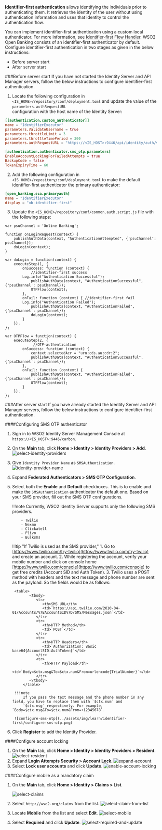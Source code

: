 **Identifier-first authentication** allows identifying the individuals prior to authenticating them. It retrieves the identity 
of the user without using authentication information and uses that identity to control the authentication flow.

You can implement identifier-first authentication using a custom local authenticator. For more information, see [Identifier-first Flow Handler](https://is.docs.wso2.com/en/5.11.0/learn/identifier-first-flow-handler/#configuring-identifier-first-handler-in-the-login-flow).
WSO2 Open Banking consists of an identifier-first authenticator by default. Configure identifier-first authentication in 
two stages as given in the below instructions:

- Before server start
- After server start

###Before server start
If you have not started the Identity Server and API Manager servers, follow the below instructions to configure 
identifier-first authentication.

1. Locate the following configuration in  `<IS_HOME>/repository/conf/deployment.toml` and update the value of the `parameters.authRequestURL`  
configuration with the host name of the Identity Server:
``` toml
[[authentication.custom_authenticator]]
name = "IdentifierExecutor"
parameters.ValidateUsername = true
parameters.throttleLimit = 3
parameters.throttleTimePeriod = 300
parameters.authRequestURL = "https://<IS_HOST>:9446/api/identity/auth/v1.1/data/AuthRequestKey/"

[authentication.authenticator.sms_otp.parameters]
EnableAccountLockingForFailedAttempts = true
BackupCode = false
TokenExpiryTime = 60
```

2. Add the following configuration in `<IS_HOME>/repository/conf/deployment.toml` to make the default identifier-first 
authenticator the primary authenticator:
``` toml
[open_banking.sca.primaryauth]
name = "IdentifierExecutor"
display = "ob-identifier-first"
```

3. Update the `<IS_HOME>/repository/conf/common.auth.script.js` file with the following steps:
```
var psuChannel = 'Online Banking';

function onLoginRequest(context) {
	publishAuthData(context, "AuthenticationAttempted", {'psuChannel': psuChannel});
	doLogin(context);
}

var doLogin = function(context) {
	executeStep(1, {
    	onSuccess: function (context) {
        	//identifier-first success
    	Log.info("Authentication Successful");
        	publishAuthData(context, "AuthenticationSuccessful", {'psuChannel': psuChannel});
        	OTPFlow(context);
    	},
    	onFail: function (context) { //identifier-first fail
    	Log.info("Authentication Failed");
        	publishAuthData(context, "AuthenticationFailed", {'psuChannel': psuChannel});
        	doLogin(context);
    	}
	});
};

var OTPFlow = function(context) {
	executeStep(2, {
   			 //OTP-authentication
    	onSuccess: function (context) {
        	context.selectedAcr = "urn:cds.au:cdr:2";
        	publishAuthData(context, "AuthenticationSuccessful", {'psuChannel': psuChannel});
    	},
    	onFail: function (context) {
        	publishAuthData(context, "AuthenticationFailed", {'psuChannel': psuChannel});
        	OTPFlow(context);
    	}
	});
};
```

###After server start
If you have already started the Identity Server and API Manager servers, follow the below instructions to configure 
identifier-first authentication.

####Configuring SMS OTP authenticator
1. Sign in to WSO2 Identity Server Management Console at `https://<IS_HOST>:9446/carbon`.
2. On the **Main** tab, click **Home > Identity > Identity Providers > Add**. ![select-identity-providers](../assets/img/learn/identifier-first/select-identity-providers.png)
3. Give `Identity Provider Name` as `SMSAuthentication`. ![identity-provider-name](../assets/img/learn/identifier-first/identity-provider-name.png)
4. Expand **Federated Authenticators > SMS OTP Configuration**.
5. Select both the **Enable** and **Default** checkboxes. This is to enable and make the `SMSAuthentication` authenticator 
the default one. Based on your SMS provider, fill out the SMS OTP configurations.

    !!!note
        Currently, WSO2 Identity Server supports only the following SMS providers.
            
           - Twilio
           - Nexmo
           - Clickatell
           - Plivo
           - Bulksms
    
    !!!tip "If Twilio is used as the SMS provider,"
        1. Go to [https://www.twilio.com/try-twilio](https://www.twilio.com/try-twilio) and create an account.
        2. While registering the account, verify your mobile number and click on console home [https://www.twilio.com/console](https://www.twilio.com/console) 
        to get free credits (Account SID and Auth Token).
        3. Twilio uses a POST method with headers and the text message and phone number are sent as the payload. So the 
        fields would be as follows:
        
        <table>
               <tbody>
                  <tr>
                     <th>SMS URL</th>
                     <td>`https://api.twilio.com/2010-04-01/Accounts/%7BAccountSID%7D/SMS/Messages.json`</td>
                  </tr>
                  <tr>
                     <th>HTTP Method</th>
                     <td>`POST`</td>
                  </tr>
                  <tr>
                     <th>HTTP Headers</th>
                     <td>`Authorization: Basic base64{AccountSID:AuthToken}`</td>
                  </tr>
                  <tr>
                     <th>HTTP Payload</th>
                     <td>`Body=$ctx.msg&To=$ctx.num&From=urlencode{TrialNumber}`</td>
                  </tr>
               </tbody>
            </table>
            
        !!!note
            If you pass the text message and the phone number in any field, you have to replace them with `$ctx.num` and 
            `$ctx.msg` respectively. For example, `Body=$ctx.msg&To=$ctx.num&From=+12345678`.
        
        ![configure-sms-otp](../assets/img/learn/identifier-first/configure-sms-otp.png)
        
6. Click **Register** to add the Identity Provider. 

####Configure account locking
1. On the **Main** tab, click **Home > Identity > Identity Providers > Resident**. ![select-resident](../assets/img/learn/identifier-first/select-resident.png)
2. Expand **Login Attempts Security > Account Lock**. ![expand-account](../assets/img/learn/identifier-first/expand-account.png)
3. Select **Lock user accounts** and click **Update**. ![enable-account-locking](../assets/img/learn/identifier-first/enable-account-locking.png)

####Configure mobile as a mandatory claim
1. On the **Main** tab, click **Home > Identity > Claims > List**. 

    ![select-claims](../assets/img/learn/identifier-first/select-claims.png)

2. Select  `http://wso2.org/claims` from the list. ![select-claim-from-list](../assets/img/learn/identifier-first/select-claim-from-list.png)
3. Locate **Mobile** from the list and select **Edit**. ![select-mobile](../assets/img/learn/identifier-first/select-mobile.png)
4. Select **Required** and click **Update**. ![select-required-and-update](../assets/img/learn/identifier-first/select-required-and-update.png)
